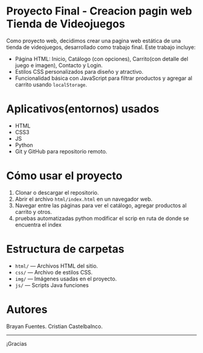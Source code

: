 # Proyecto Final - Creacion pagin web Tienda de Videojuegos

Como proyecto web, decidimos crear una pagina web estática de una tienda de videojuegos, desarrollado como trabajo final. Este trabajo incluye:

- Página HTML: Inicio, Catálogo (con opciones), Carrito(con detalle del juego e imagen), Contacto y Login.
- Estilos CSS personalizados para diseño y atractivo.
- Funcionalidad básica con JavaScript para filtrar productos y agregar al carrito usando `localStorage`.

# Aplicativos(entornos) usados

- HTML
- CSS3
- JS
- Python
- Git y GitHub para repositorio remoto.

# Cómo usar el proyecto

1. Clonar o descargar el repositorio.
2. Abrir el archivo `html/index.html` en un navegador web.
3. Navegar entre las páginas para ver el catálogo, agregar productos al carrito y otros.
4. pruebas automatizadas python modificar el scrip en ruta de donde se encuentra el index

# Estructura de carpetas

- `html/` — Archivos HTML del sitio.
- `css/` — Archivo de estilos CSS.
- `img/` — Imágenes usadas en el proyecto.
- `js/` — Scripts Java funciones

# Autores

Brayan Fuentes.
Cristian Castelbalnco.

---

¡Gracias  
